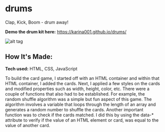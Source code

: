 # drums
Clap, Kick, Boom - drum away!

**Demo the drum kit here:** https://karina001.github.io/drums/

![alt tag](https://github.com/karina001/drums/blob/master/Screen%20Shot%202018-09-11%20at%202.41.04%20AM.png)

## How It's Made:

**Tech used:** HTML, CSS, JavaScript

To build the card game, I started off with an HTML container and within that HTML container, I added the cards. Next, I applied a few styles on the cards and modified properties such as width, height, color, etc. There were a couple of functions that also had to be established. For example, the random shuffle algorithm was a simple but fun aspect of this game. The algorithm involves a variable that loops through the length of an array and generates a random number to shuffle the cards. Another important function was to check if the cards matched. I did this by using the data-* attribute to verify if the value of an HTML element or card, was equal to the value of another card. 
